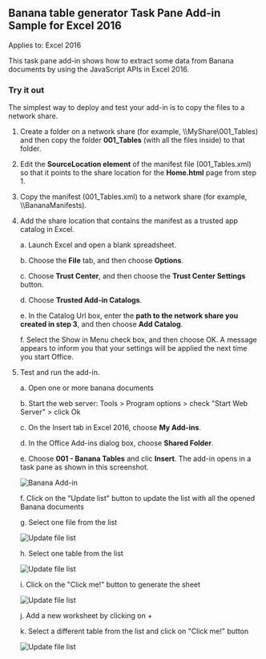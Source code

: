 ## Banana table generator Task Pane Add-in Sample for Excel 2016

Applies to: Excel 2016

This task pane add-in shows how to extract some data from Banana documents by using the JavaScript APIs in Excel 2016.


### Try it out
The simplest way to deploy and test your add-in is to copy the files to a network share.


1. Create a folder on a network share (for example, \\\MyShare\001_Tables) and then copy the folder **001_Tables** (with all the files inside) to that folder.

2. Edit the **SourceLocation element** of the manifest file (001_Tables.xml) so that it points to the share location for the **Home.html** page from step 1.

3. Copy the manifest (001_Tables.xml) to a network share (for example, \\\BananaManifests).

4. Add the share location that contains the manifest as a trusted app catalog in Excel.

	a. Launch Excel and open a blank spreadsheet.
    
    b. Choose the **File** tab, and then choose **Options**.

    c. Choose **Trust Center**, and then choose the **Trust Center Settings** button.

    d. Choose **Trusted Add-in Catalogs**.

    e. In the Catalog Url box, enter the **path to the network share you created in step 3**, and then choose **Add Catalog**.

    f. Select the Show in Menu check box, and then choose OK. A message appears to inform you that your settings will be applied the next time you start Office.

5. Test and run the add-in.

    a. Open one or more banana documents
   
    b. Start the web server: Tools > Program options > check "Start Web Server" > click Ok
    
    c. On the Insert tab in Excel 2016, choose **My Add-ins**.

    d. In the Office Add-ins dialog box, choose **Shared Folder**.

    e. Choose **001 - Banana Tables** and clic **Insert**. The add-in opens in a task pane as shown in this screenshot.
    
    ![Banana Add-in](https://raw.githubusercontent.com/BananaAccounting/General/master/OfficeAdd-ins/ExcelAddIns/Images/001_Banana_add_in.png)
    
    f. Click on the "Update list" button to update the list with all the opened Banana documents
    
    g. Select one file from the list
    
    ![Update file list](https://raw.githubusercontent.com/BananaAccounting/General/master/OfficeAdd-ins/ExcelAddIns/Images/001_Banana_fileSelection.png)
    
    h. Select one table from the list
    
    ![Update file list](https://raw.githubusercontent.com/BananaAccounting/General/master/OfficeAdd-ins/ExcelAddIns/Images/001_Banana_TableSelection.png)
    
    i. Click on the "Click me!" button to generate the sheet
    
    ![Update file list](https://raw.githubusercontent.com/BananaAccounting/General/master/OfficeAdd-ins/ExcelAddIns/Images/001_Banana_accounts.png)
    
    j. Add a new worksheet by clicking on +
    
    k. Select a different table from the list and click on "Click me!" button
    
    ![Update file list](https://raw.githubusercontent.com/BananaAccounting/General/master/OfficeAdd-ins/ExcelAddIns/Images/001_Banana_journal.png)
    
   
   
   
   

   
